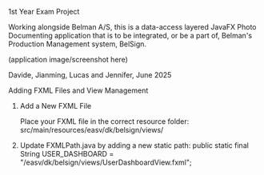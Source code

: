 1st Year Exam Project

Working alongside Belman A/S, this is a data-access layered JavaFX Photo Documenting application that is to be integrated, or be a part of, Belman's Production Management system, BelSign.

(application image/screenshot here)

Davide, Jianming, Lucas and Jennifer, June 2025

Adding FXML Files and View Management

1. Add a New FXML File

   Place your FXML file in the correct resource folder:
   src/main/resources/easv/dk/belsign/views/
2. Update FXMLPath.java by adding a new static path:
   public static final String USER_DASHBOARD = "/easv/dk/belsign/views/UserDashboardView.fxml";
